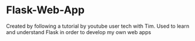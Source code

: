 # Flask-Web-App
Created by following a tutorial by youtube user tech with Tim. Used to learn and understand Flask in order to develop my own web apps
